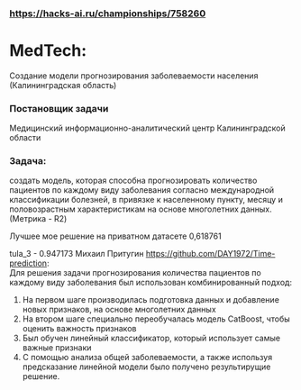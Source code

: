 ### https://hacks-ai.ru/championships/758260
# MedTech:
Создание модели прогнозирования заболеваемости населения (Калининградская область)

### Постановщик задачи
Медицинский информационно-аналитический центр Калининградской области

### Задача:
создать модель, которая способна прогнозировать количество пациентов по каждому виду заболевания согласно международной классификации болезней, в привязке к населенному пункту, месяцу и половозрастным характеристикам на основе многолетних данных. (Метрика - R2)

Лучшее мое решение на приватном датасете 0,618761

tula_3 - 0.947173 Михаил Притугин https://github.com/DAY1972/Time-prediction:  
Для решения задачи прогнозирования количества пациентов по каждому виду заболевания был использован комбинированный подход:
1) На первом шаге производилась подготовка данных и добавление новых признаков, на основе многолетних данных
2) На втором шаге специально переобучалась модель CatBoost, чтобы оценить важность признаков
3) Был обучен линейный классификатор, который использует самые важные признаки
4) С помощью анализа общей заболеваемости, а также используя предсказание линейной модели было получено результирущие решение.

